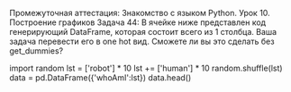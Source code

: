 Промежуточная аттестация: Знакомство с языком Python.
Урок 10. Построение графиков
Задача 44: В ячейке ниже представлен код генерирующий DataFrame,
которая состоит всего из 1 столбца.
Ваша задача перевести его в one hot вид.
Сможете ли вы это сделать без get_dummies?



import random
lst = ['robot'] * 10
lst += ['human'] * 10
random.shuffle(lst)
data = pd.DataFrame({'whoAmI':lst})
data.head()
